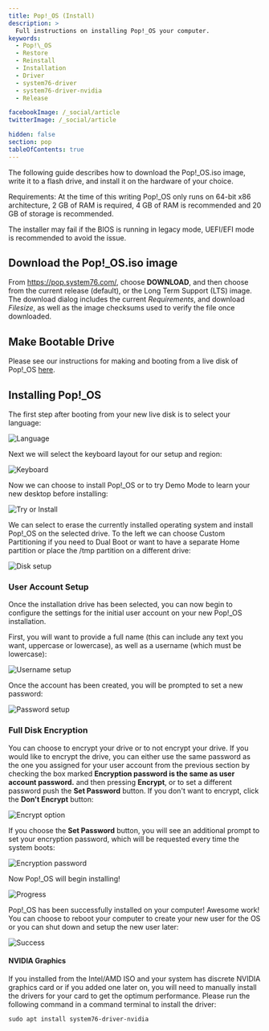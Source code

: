 ```yaml
---
title: Pop!_OS (Install)
description: >
  Full instructions on installing Pop!_OS your computer.
keywords:
  - Pop!\_OS
  - Restore
  - Reinstall
  - Installation
  - Driver
  - system76-driver
  - system76-driver-nvidia
  - Release

facebookImage: /_social/article
twitterImage: /_social/article

hidden: false
section: pop
tableOfContents: true
---
```


The following guide describes how to download the Pop!\_OS.iso image, write it to a flash drive, and install it on the hardware of your choice.

Requirements: At the time of this writing Pop!\_OS only runs on 64-bit x86 architecture, 2 GB of RAM is required, 4 GB of RAM is recommended and 20 GB of storage is recommended.

The installer may fail if the BIOS is running in legacy mode, UEFI/EFI mode is recommended to avoid the issue.

## Download the Pop!\_OS.iso image

From <https://pop.system76.com/>, choose **DOWNLOAD**, and then choose from the current release (default), or the Long Term Support (LTS) image. The download dialog includes the current _Requirements_, and download _Filesize_, as well as the image checksums used to verify the file once downloaded.

## Make Bootable Drive

Please see our instructions for making and booting from a live disk of Pop!\_OS [here](/articles/live-disk/).

## Installing Pop!\_OS

The first step after booting from your new live disk is to select your language:

![Language](/images/install-pop/1_language.png)

Next we will select the keyboard layout for our setup and region:

![Keyboard](/images/install-pop/2_keyboard.png)

Now we can choose to install Pop!\_OS or to try Demo Mode to learn your new desktop before installing:

![Try or Install](/images/install-pop/3_try_or_install.png)

We can select to erase the currently installed operating system and install Pop!\_OS on the selected drive. To the left we can choose Custom Partitioning if you need to Dual Boot or want to have a separate Home partition or place the /tmp partition on a different drive:

![Disk setup](/images/install-pop/4_disk.png)

### User Account Setup

Once the installation drive has been selected, you can now begin to configure the settings for the initial user account on your new Pop!\_OS installation.

First, you will want to provide a full name (this can include any text you want, uppercase or lowercase), as well as a username (which must be lowercase):

![Username setup](/images/install-pop/5_username.png)

Once the account has been created, you will be prompted to set a new password:

![Password setup](/images/install-pop/6_password.png)

### Full Disk Encryption

You can choose to encrypt your drive or to not encrypt your drive. If you would like to encrypt the drive, you can either use the same password as the one you assigned for your user account from the previous section by checking the box marked **Encryption password is the same as user account password.** and then pressing **Encrypt**, or to set a different password push the **Set Password** button. If you don't want to encrypt, click the **Don't Encrypt** button:

![Encrypt option](/images/install-pop/7_encrypt_notice.png)

If you choose the **Set Password** button, you will see an additional prompt to set your encryption password, which will be requested every time the system boots:

![Encryption password](/images/install-pop/8_encryption_password.png)

Now Pop!\_OS will begin installing!

![Progress](/images/install-pop/9_progress.png)

Pop!\_OS has been successfully installed on your computer! Awesome work! You can choose to reboot your computer to create your new user for the OS or you can shut down and setup the new user later:

![Success](/images/install-pop/10_success.png)

#### NVIDIA Graphics

If you installed from the Intel/AMD ISO and your system has discrete NVIDIA graphics card or if you added one later on, you will need to manually install the drivers for your card to get the optimum performance. Please run the following command in a command terminal to install the driver:

```
sudo apt install system76-driver-nvidia
```
